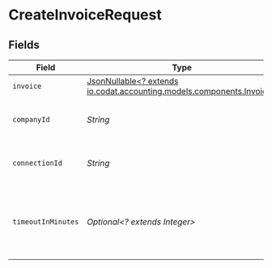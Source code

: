# CreateInvoiceRequest


## Fields

| Field                                                                                                       | Type                                                                                                        | Required                                                                                                    | Description                                                                                                 | Example                                                                                                     |
| ----------------------------------------------------------------------------------------------------------- | ----------------------------------------------------------------------------------------------------------- | ----------------------------------------------------------------------------------------------------------- | ----------------------------------------------------------------------------------------------------------- | ----------------------------------------------------------------------------------------------------------- |
| `invoice`                                                                                                   | [JsonNullable<? extends io.codat.accounting.models.components.Invoice>](../../models/components/Invoice.md) | :heavy_minus_sign:                                                                                          | N/A                                                                                                         |                                                                                                             |
| `companyId`                                                                                                 | *String*                                                                                                    | :heavy_check_mark:                                                                                          | Unique identifier for a company.                                                                            | 8a210b68-6988-11ed-a1eb-0242ac120002                                                                        |
| `connectionId`                                                                                              | *String*                                                                                                    | :heavy_check_mark:                                                                                          | Unique identifier for a connection.                                                                         | 2e9d2c44-f675-40ba-8049-353bfcb5e171                                                                        |
| `timeoutInMinutes`                                                                                          | *Optional<? extends Integer>*                                                                               | :heavy_minus_sign:                                                                                          | Time limit for the push operation to complete before it is timed out.                                       |                                                                                                             |
